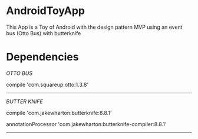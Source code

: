 # AndroidToyApp
This App is a Toy of Android with the design pattern MVP using an event bus (Otto Bus) with butterknife

# Dependencies 

*OTTO BUS*

compile 'com.squareup:otto:1.3.8'
***

*BUTTER KNIFE*

compile 'com.jakewharton:butterknife:8.8.1'

annotationProcessor 'com.jakewharton:butterknife-compiler:8.8.1'
***

